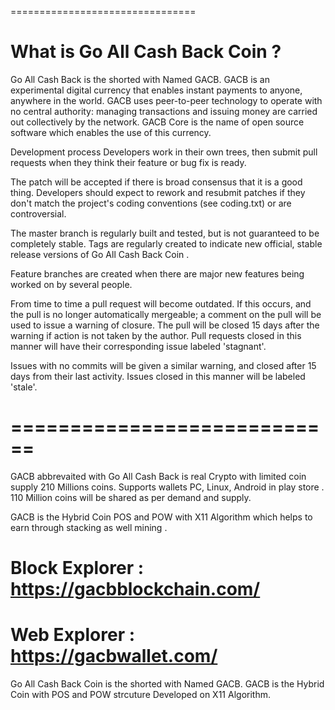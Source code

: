 ================================

# What is Go All Cash Back Coin ?

Go All Cash Back is the shorted with Named GACB. GACB is an experimental digital currency that enables instant payments to anyone, anywhere in the world. GACB uses peer-to-peer technology to operate with no central authority: managing transactions and issuing money are carried out collectively by the network. GACB Core is the name of open source software which enables the use of this currency.

Development process Developers work in their own trees, then submit pull requests when they think their feature or bug fix is ready.

The patch will be accepted if there is broad consensus that it is a good thing. Developers should expect to rework and resubmit patches if they don't match the project's coding conventions (see coding.txt) or are controversial.

The master branch is regularly built and tested, but is not guaranteed to be completely stable. Tags are regularly created to indicate new official, stable release versions of  Go All Cash Back Coin .

Feature branches are created when there are major new features being worked on by several people.

From time to time a pull request will become outdated. If this occurs, and the pull is no longer automatically mergeable; a comment on the pull will be used to issue a warning of closure. The pull will be closed 15 days after the warning if action is not taken by the author. Pull requests closed in this manner will have their corresponding issue labeled 'stagnant'.

Issues with no commits will be given a similar warning, and closed after 15 days from their last activity. Issues closed in this manner will be labeled 'stale'.

# ============================

GACB abbrevaited with Go All Cash Back is real Crypto with limited coin supply 210 Millions coins. Supports wallets PC, Linux, Android in play store . 110 Million coins will be shared as per demand and supply. 

GACB is the Hybrid Coin POS and POW with X11 Algorithm which helps to earn through stacking as well mining .

# Block Explorer : https://gacbblockchain.com/

# Web Explorer : https://gacbwallet.com/

Go All Cash Back Coin is the shorted with Named GACB. GACB is the Hybrid Coin with POS and POW strcuture Developed on X11  Algorithm.
